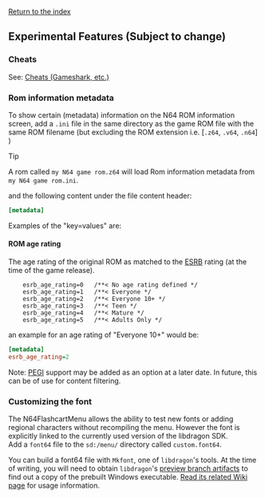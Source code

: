 [Return to the index](./00_index.md)
## Experimental Features (Subject to change)

### Cheats
See: [Cheats (Gameshark, etc.)](./13_datel_cheats.md)

### Rom information metadata
To show certain (metadata) information on the N64 ROM information screen, add a `.ini` file in the same directory as the game ROM file with the same ROM filename (but excluding the ROM extension i.e. [`.z64`, `.v64`, `.n64`] )

> [!TIP]
> A rom called `my N64 game rom.z64` will load Rom information metadata from `my N64 game rom.ini`.

and the following content under the file content header:

```ini
[metadata]
```
Examples of the "key=values" are:

#### ROM age rating
The age rating of the original ROM as matched to the [ESRB](https://www.esrb.org/) rating (at the time of the game release). 
```
    esrb_age_rating=0   /**< No age rating defined */
    esrb_age_rating=1   /**< Everyone */
    esrb_age_rating=2   /**< Everyone 10+ */
    esrb_age_rating=3   /**< Teen */
    esrb_age_rating=4   /**< Mature */
    esrb_age_rating=5   /**< Adults Only */
```
an example for an age rating of "Everyone 10+" would be:
```ini
[metadata]
esrb_age_rating=2
```

Note: [PEGI](https://pegi.info/) support may be added as an option at a later date.
In future, this can be of use for content filtering.


### Customizing the font
The N64FlashcartMenu allows the ability to test new fonts or adding regional characters without recompiling the menu. However the font is explicitly linked to the currently used version of the libdragon SDK.  
Add a `font64` file to the `sd:/menu/` directory called `custom.font64`.

You can build a font64 file with `Mkfont`, one of `libdragon`'s tools. At the time of writing, you will need to obtain `libdragon`'s [preview branch artifacts](https://github.com/DragonMinded/libdragon/actions/workflows/build-tool-windows.yml) to find out a copy of the prebuilt Windows executable. [Read its related Wiki page](https://github.com/DragonMinded/libdragon/wiki/Mkfont) for usage information.

